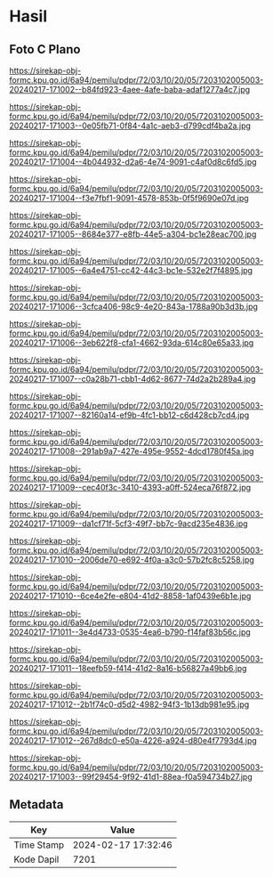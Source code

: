 # Hasil

## Foto C Plano

https://sirekap-obj-formc.kpu.go.id/6a94/pemilu/pdpr/72/03/10/20/05/7203102005003-20240217-171002--b84fd923-4aee-4afe-baba-adaf1277a4c7.jpg

https://sirekap-obj-formc.kpu.go.id/6a94/pemilu/pdpr/72/03/10/20/05/7203102005003-20240217-171003--0e05fb71-0f84-4a1c-aeb3-d799cdf4ba2a.jpg

https://sirekap-obj-formc.kpu.go.id/6a94/pemilu/pdpr/72/03/10/20/05/7203102005003-20240217-171004--4b044932-d2a6-4e74-9091-c4af0d8c6fd5.jpg

https://sirekap-obj-formc.kpu.go.id/6a94/pemilu/pdpr/72/03/10/20/05/7203102005003-20240217-171004--f3e7fbf1-9091-4578-853b-0f5f9690e07d.jpg

https://sirekap-obj-formc.kpu.go.id/6a94/pemilu/pdpr/72/03/10/20/05/7203102005003-20240217-171005--8684e377-e8fb-44e5-a304-bc1e28eac700.jpg

https://sirekap-obj-formc.kpu.go.id/6a94/pemilu/pdpr/72/03/10/20/05/7203102005003-20240217-171005--6a4e4751-cc42-44c3-bc1e-532e2f7f4895.jpg

https://sirekap-obj-formc.kpu.go.id/6a94/pemilu/pdpr/72/03/10/20/05/7203102005003-20240217-171006--3cfca406-98c9-4e20-843a-1788a90b3d3b.jpg

https://sirekap-obj-formc.kpu.go.id/6a94/pemilu/pdpr/72/03/10/20/05/7203102005003-20240217-171006--3eb622f8-cfa1-4662-93da-614c80e65a33.jpg

https://sirekap-obj-formc.kpu.go.id/6a94/pemilu/pdpr/72/03/10/20/05/7203102005003-20240217-171007--c0a28b71-cbb1-4d62-8677-74d2a2b289a4.jpg

https://sirekap-obj-formc.kpu.go.id/6a94/pemilu/pdpr/72/03/10/20/05/7203102005003-20240217-171007--82160a14-ef9b-4fc1-bb12-c6d428cb7cd4.jpg

https://sirekap-obj-formc.kpu.go.id/6a94/pemilu/pdpr/72/03/10/20/05/7203102005003-20240217-171008--291ab9a7-427e-495e-9552-4dcd1780f45a.jpg

https://sirekap-obj-formc.kpu.go.id/6a94/pemilu/pdpr/72/03/10/20/05/7203102005003-20240217-171009--cec40f3c-3410-4393-a0ff-524eca76f872.jpg

https://sirekap-obj-formc.kpu.go.id/6a94/pemilu/pdpr/72/03/10/20/05/7203102005003-20240217-171009--da1cf71f-5cf3-49f7-bb7c-9acd235e4836.jpg

https://sirekap-obj-formc.kpu.go.id/6a94/pemilu/pdpr/72/03/10/20/05/7203102005003-20240217-171010--2006de70-e692-4f0a-a3c0-57b2fc8c5258.jpg

https://sirekap-obj-formc.kpu.go.id/6a94/pemilu/pdpr/72/03/10/20/05/7203102005003-20240217-171010--6ce4e2fe-e804-41d2-8858-1af0439e6b1e.jpg

https://sirekap-obj-formc.kpu.go.id/6a94/pemilu/pdpr/72/03/10/20/05/7203102005003-20240217-171011--3e4d4733-0535-4ea6-b790-f14faf83b56c.jpg

https://sirekap-obj-formc.kpu.go.id/6a94/pemilu/pdpr/72/03/10/20/05/7203102005003-20240217-171011--18eefb59-f414-41d2-8a16-b56827a49bb6.jpg

https://sirekap-obj-formc.kpu.go.id/6a94/pemilu/pdpr/72/03/10/20/05/7203102005003-20240217-171012--2b1f74c0-d5d2-4982-94f3-1b13db981e95.jpg

https://sirekap-obj-formc.kpu.go.id/6a94/pemilu/pdpr/72/03/10/20/05/7203102005003-20240217-171012--267d8dc0-e50a-4226-a924-d80e4f7793d4.jpg

https://sirekap-obj-formc.kpu.go.id/6a94/pemilu/pdpr/72/03/10/20/05/7203102005003-20240217-171003--99f29454-9f92-41d1-88ea-f0a594734b27.jpg


## Metadata

| Key        | Value               |
| ---------- | ------------------- |
| Time Stamp | 2024-02-17 17:32:46 |
| Kode Dapil | 7201                |



